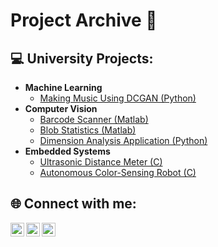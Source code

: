 <h1>Project Archive 📔<br/></h1>

<h2>💻 University Projects:</h2>

- <b>Machine Learning</b>
  - [Making Music Using DCGAN (Python)](https://github.com/jbyz/Making-Music-Using-DCGAN)
- <b>Computer Vision</b>
  - [Barcode Scanner (Matlab)](https://github.com/jbyz/Barcode-Scanner)
  - [Blob Statistics (Matlab)](https://github.com/jbyz/Blob-Statistics)
  - [Dimension Analysis Application (Python)](https://github.com/jbyz/Dimension-Analysis-Application)
- <b>Embedded Systems</b>
  - [Ultrasonic Distance Meter (C)](https://github.com/jbyz/Ultrasonic-Distance-Meter)
  - [Autonomous Color-Sensing Robot (C)](https://github.com/jbyz/Autonomous-Color-Sensing-Robot)

<h2> 🌐 Connect with me:</h2>

[<img align="left" alt="JBYZ | YouTube" width="22px" src="https://cdn.jsdelivr.net/npm/simple-icons@v3/icons/youtube.svg" />][youtube]
[<img align="left" alt="JBYZ | LinkedIn" width="22px" src="https://cdn.jsdelivr.net/npm/simple-icons@v3/icons/linkedin.svg" />][linkedin]
[<img align="left" alt="JBYZ | Instagram" width="22px" src="https://cdn.jsdelivr.net/npm/simple-icons@v3/icons/instagram.svg" />][instagram]

[youtube]: https://youtube.com/@teatime-in-wonderland
[instagram]: https://instagram.com/teabreak_in_wonderland
[linkedin]: https://www.linkedin.com/in/jbyz/
